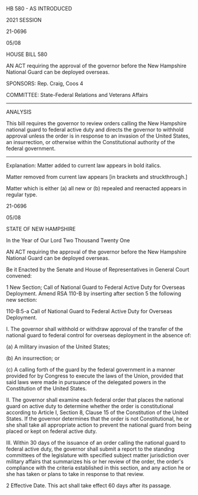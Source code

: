  HB 580 - AS INTRODUCED

 

 

2021 SESSION

 21-0696

 05/08

 

HOUSE BILL 580

 

AN ACT requiring the approval of the governor before the New Hampshire National Guard can be deployed overseas.

 

SPONSORS: Rep. Craig, Coos 4

 

COMMITTEE: State-Federal Relations and Veterans Affairs

 

-----------------------------------------------------------------

 

ANALYSIS

 

 This bill requires the governor to review orders calling the New Hampshire national guard to federal active duty and directs the governor to withhold approval unless the order is in response to an invasion of the United States, an insurrection, or otherwise within the Constitutional authority of the federal government.

 

- - - - - - - - - - - - - - - - - - - - - - - - - - - - - - - - - - - - - - - - - - - - - - - - - - - - - - - - - - - - - - - - - - - - - - - - - - - 

 

Explanation: Matter added to current law appears in bold italics.

 Matter removed from current law appears [in brackets and struckthrough.]

 Matter which is either (a) all new or (b) repealed and reenacted appears in regular type.

 21-0696

 05/08

 

STATE OF NEW HAMPSHIRE

 

In the Year of Our Lord Two Thousand Twenty One

 

AN ACT requiring the approval of the governor before the New Hampshire National Guard can be deployed overseas.

 

Be it Enacted by the Senate and House of Representatives in General Court convened:

 

 1 New Section; Call of National Guard to Federal Active Duty for Overseas Deployment. Amend RSA 110-B by inserting after section 5 the following new section: 

 110-B:5-a Call of National Guard to Federal Active Duty for Overseas Deployment. 

 I. The governor shall withhold or withdraw approval of the transfer of the national guard to federal control for overseas deployment in the absence of:

 (a) A military invasion of the United States;

 (b) An insurrection; or

 (c) A calling forth of the guard by the federal government in a manner provided for by Congress to execute the laws of the Union, provided that said laws were made in pursuance of the delegated powers in the Constitution of the United States.

 II. The governor shall examine each federal order that places the national guard on active duty to determine whether the order is constitutional according to Article I, Section 8, Clause 15 of the Constitution of the United States. If the governor determines that the order is not Constitutional, he or she shall take all appropriate action to prevent the national guard from being placed or kept on federal active duty.

 III. Within 30 days of the issuance of an order calling the national guard to federal active duty, the governor shall submit a report to the standing committees of the legislature with specified subject matter jurisdiction over military affairs that summarizes his or her review of the order, the order's compliance with the criteria established in this section, and any action he or she has taken or plans to take in response to that review.

 2 Effective Date. This act shall take effect 60 days after its passage.

